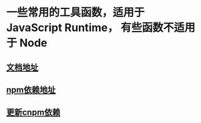 # 一些常用的工具函数，适用于JavaScript Runtime， 有些函数不适用于 Node

## [文档地址](https://wangguanl.github.io/page__package-utils/)

## [npm依赖地址](https://www.npmjs.com/package/wgl-utils)

## [更新cnpm依赖](https://npmmirror.com/package/wgl-utils)